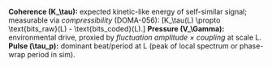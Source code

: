 **Coherence (K_\tau):** expected kinetic-like energy of self-similar signal; measurable via *compressibility* (DOMA-056):
[K_\tau(L) \propto \text{bits_raw}(L) - \text{bits_coded}(L).]
**Pressure (V_\Gamma):** environmental drive, proxied by *fluctuation amplitude × coupling* at scale L.
**Pulse (\tau_p):** dominant beat/period at L (peak of local spectrum or phase-wrap period in sim).